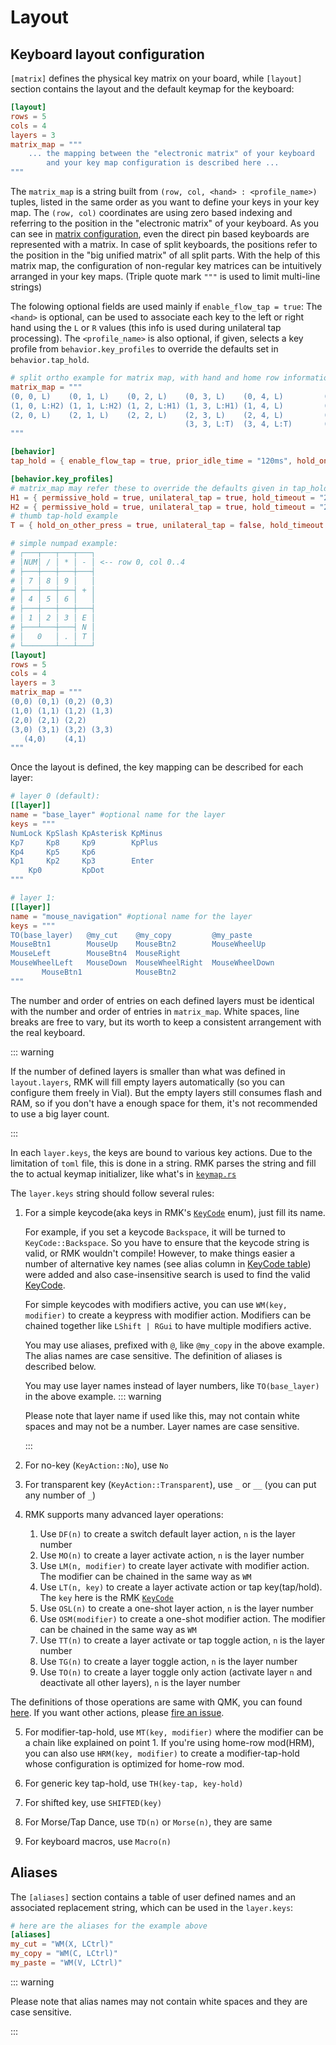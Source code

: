 # Layout

## Keyboard layout configuration

`[matrix]` defines the physical key matrix on your board, while `[layout]` section contains the layout and the default keymap for the keyboard:

```toml
[layout]
rows = 5
cols = 4
layers = 3
matrix_map = """
    ... the mapping between the "electronic matrix" of your keyboard
        and your key map configuration is described here ...
"""
```

The `matrix_map` is a string built from `(row, col, <hand> : <profile_name>)` tuples, listed in the same order as you want to define your keys in your key map. The `(row, col)` coordinates are using zero based indexing and referring to the position in the "electronic matrix" of your keyboard. As you can see in [matrix configuration](keyboard_matrix.md), even the direct pin based keyboards are represented with a matrix. In case of split keyboards, the positions refer to the position in the "big unified matrix" of all split parts. 
With the help of this matrix map, the configuration of non-regular key matrices can be intuitively arranged in your key maps. (Triple quote mark `"""` is used to limit multi-line strings)

The folowing optional fields are used mainly if `enable_flow_tap = true`:
The `<hand>` is optional, can be used to associate each key to the left or right hand using the `L` or `R` values (this info is used during unilateral tap processing).
The `<profile_name>` is also optional, if given, selects a key profile from `behavior.key_profiles` to override the defaults set in `behavior.tap_hold`.

```toml
# split ortho example for matrix map, with hand and home row information filled:
matrix_map = """
(0, 0, L)    (0, 1, L)    (0, 2, L)    (0, 3, L)    (0, 4, L)         (0, 5, R)   (0, 6, R)    (0, 7, R)    (0, 8, R)    (0, 9, R)   
(1, 0, L:H2) (1, 1, L:H2) (1, 2, L:H1) (1, 3, L:H1) (1, 4, L)         (1, 5, R)   (1, 6, R:H1) (1, 7, R:H1) (1, 8, R:H2) (1, 9, R:H2)
(2, 0, L)    (2, 1, L)    (2, 2, L)    (2, 3, L)    (2, 4, L)         (2, 5, R)   (2, 6, R)    (2, 7, R)    (2, 8, R)    (2, 9, R)   
                                       (3, 3, L:T)  (3, 4, L:T)       (3, 5, R:T) (3, 6, R:T) 
"""

[behavior]
tap_hold = { enable_flow_tap = true, prior_idle_time = "120ms", hold_on_other_press = true, hold_timeout = "250ms", gap_timeout = "250ms" }

[behavior.key_profiles]
# matrix_map may refer these to override the defaults given in tap_hold for some key positions - this example is a home row mod
H1 = { permissive_hold = true, unilateral_tap = true, hold_timeout = "200ms", gap_timeout = "200ms" }
H2 = { permissive_hold = true, unilateral_tap = true, hold_timeout = "250ms", gap_timeout = "250ms" }
# thumb tap-hold example
T = { hold_on_other_press = true, unilateral_tap = false, hold_timeout = "250ms", gap_timeout = "250ms" }
```

```toml
# simple numpad example:
# ┌───┬───┬───┬───┐
# │NUM│ / │ * │ - │ <-- row 0, col 0..4
# ├───┼───┼───┼───┤
# │ 7 │ 8 │ 9 │   │
# ├───┼───┼───┤ + │
# │ 4 │ 5 │ 6 │   │
# ├───┼───┼───┼───┤
# │ 1 │ 2 │ 3 │ E │
# ├───┴───┼───┤ N │
# │   0   │ . │ T │
# └───────┴───┴───┘
[layout]
rows = 5
cols = 4
layers = 3
matrix_map = """
(0,0) (0,1) (0,2) (0,3)
(1,0) (1,1) (1,2) (1,3)
(2,0) (2,1) (2,2)
(3,0) (3,1) (3,2) (3,3)
   (4,0)    (4,1)
"""
```

Once the layout is defined, the key mapping can be described for each layer:

```toml
# layer 0 (default):
[[layer]]
name = "base_layer" #optional name for the layer
keys = """
NumLock KpSlash KpAsterisk KpMinus
Kp7     Kp8     Kp9        KpPlus
Kp4     Kp5     Kp6
Kp1     Kp2     Kp3        Enter
    Kp0         KpDot
"""

# layer 1:
[[layer]]
name = "mouse_navigation" #optional name for the layer
keys = """
TO(base_layer)   @my_cut    @my_copy         @my_paste
MouseBtn1        MouseUp    MouseBtn2        MouseWheelUp
MouseLeft        MouseBtn4  MouseRight
MouseWheelLeft   MouseDown  MouseWheelRight  MouseWheelDown
       MouseBtn1            MouseBtn2
"""
```

The number and order of entries on each defined layers must be identical with the number and order of entries in `matrix_map`. White spaces, line breaks are free to vary, but its worth to keep a consistent arrangement with the real keyboard.

::: warning

If the number of defined layers is smaller than what was defined in `layout.layers`, RMK will fill empty layers automatically (so you can configure them freely in Vial). But the empty layers still consumes flash and RAM, so if you don't have a enough space for them, it's not recommended to use a big layer count.

:::

In each `layer.keys`, the keys are bound to various key actions. Due to the limitation of `toml` file, this is done in a string. RMK parses the string and fill the to actual keymap initializer, like what's in [`keymap.rs`](https://github.com/HaoboGu/rmk/tree/main/examples/use_rust/rp2040/src/keymap.rs)

The `layer.keys` string should follow several rules:

1. For a simple keycode(aka keys in RMK's [`KeyCode`](https://docs.rs/rmk/latest/rmk/keycode/enum.KeyCode.html) enum), just fill its name.

   For example, if you set a keycode `Backspace`, it will be turned to `KeyCode::Backspace`. So you have to ensure that the keycode string is valid, or RMK wouldn't compile! However, to make things easier a number of alternative key names (see alias column in [KeyCode table](../keymap/keycodes)) were added and also case-insensitive search is used to find the valid [KeyCode](https://docs.rs/rmk/latest/rmk/keycode/enum.KeyCode.html).

   For simple keycodes with modifiers active, you can use `WM(key, modifier)` to create a keypress with modifier action. Modifiers can be chained together like `LShift | RGui` to have multiple modifiers active.

   You may use aliases, prefixed with `@`, like `@my_copy` in the above example. The alias names are case sensitive. The definition of aliases is described below.

   You may use layer names instead of layer numbers, like `TO(base_layer)` in the above example.
   ::: warning 

   Please note that layer name if used like this, may not contain white spaces and may not be a number. Layer names are case sensitive.
   
   :::

2. For no-key (`KeyAction::No`), use `No`

3. For transparent key (`KeyAction::Transparent`), use `_` or `__` (you can put any number of `_`)

4. RMK supports many advanced layer operations:
   1. Use `DF(n)` to create a switch default layer action, `n` is the layer number
   2. Use `MO(n)` to create a layer activate action, `n` is the layer number
   3. Use `LM(n, modifier)` to create layer activate with modifier action. The modifier can be chained in the same way as `WM`
   4. Use `LT(n, key)` to create a layer activate action or tap key(tap/hold). The `key` here is the RMK [`KeyCode`](https://docs.rs/rmk/latest/rmk/keycode/enum.KeyCode.html)
   5. Use `OSL(n)` to create a one-shot layer action, `n` is the layer number
   6. Use `OSM(modifier)` to create a one-shot modifier action. The modifier can be chained in the same way as `WM`
   7. Use `TT(n)` to create a layer activate or tap toggle action, `n` is the layer number
   8. Use `TG(n)` to create a layer toggle action, `n` is the layer number
   9. Use `TO(n)` to create a layer toggle only action (activate layer `n` and deactivate all other layers), `n` is the layer number

The definitions of those operations are same with QMK, you can found [here](https://docs.qmk.fm/#/feature_layers). If you want other actions, please [fire an issue](https://github.com/HaoboGu/rmk/issues/new).

5. For modifier-tap-hold, use `MT(key, modifier)` where the modifier can be a chain like explained on point 1. If you're using home-row mod(HRM), you can also use `HRM(key, modifier)` to create a modifier-tap-hold whose configuration is optimized for home-row mod.

6. For generic key tap-hold, use `TH(key-tap, key-hold)`

7. For shifted key, use `SHIFTED(key)`

8. For Morse/Tap Dance, use `TD(n)` or `Morse(n)`, they are same

9. For keyboard macros, use `Macro(n)`

## Aliases

The `[aliases]` section contains a table of user defined names and an associated replacement string, which can be used in the `layer.keys`:

```toml
# here are the aliases for the example above
[aliases]
my_cut = "WM(X, LCtrl)"
my_copy = "WM(C, LCtrl)"
my_paste = "WM(V, LCtrl)"
```

::: warning

Please note that alias names may not contain white spaces and they are case sensitive.

:::
